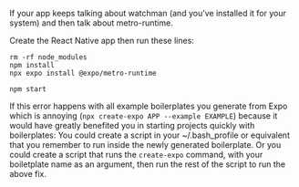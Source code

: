 
If your app keeps talking about watchman (and you’ve installed it for your system) and then talk about metro-runtime. 

Create the React Native app then run these lines:
```
rm -rf node_modules  
npm install  
npx expo install @expo/metro-runtime  
  
npm start
```

If this error happens with all example boilerplates you generate from Expo which is annoying (`npx create-expo APP --example EXAMPLE`) because it would have greatly benefited you in starting projects quickly with boilerplates: You could create a script in your ~/.bash_profile or equivalent that you remember to run inside the newly generated boilerplate. Or you could create a script that runs the `create-expo` command, with your boiletplate name as an argument, then run the rest of the script to run the above fix.
